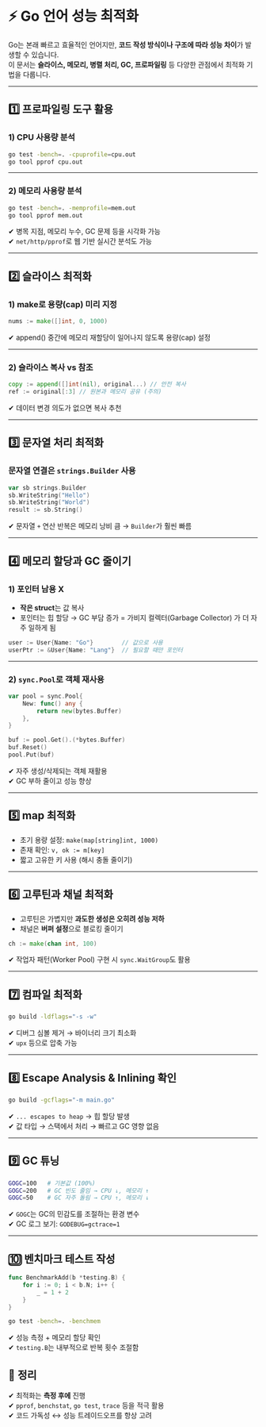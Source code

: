 # ⚡ Go 언어 성능 최적화

Go는 본래 빠르고 효율적인 언어지만, **코드 작성 방식이나 구조에 따라 성능 차이**가 발생할 수 있습니다.  
이 문서는 **슬라이스, 메모리, 병렬 처리, GC, 프로파일링** 등 다양한 관점에서 최적화 기법을 다룹니다.

---

## 1️⃣ 프로파일링 도구 활용

### 1) CPU 사용량 분석

```bash
go test -bench=. -cpuprofile=cpu.out
go tool pprof cpu.out
```

---

### 2) 메모리 사용량 분석

```bash
go test -bench=. -memprofile=mem.out
go tool pprof mem.out
```

✔ 병목 지점, 메모리 누수, GC 문제 등을 시각화 가능  
✔ `net/http/pprof`로 웹 기반 실시간 분석도 가능

---

## 2️⃣ 슬라이스 최적화

### 1) make로 용량(cap) 미리 지정

```go
nums := make([]int, 0, 1000)
```

✔ append() 중간에 메모리 재할당이 일어나지 않도록 용량(cap) 설정

---

### 2) 슬라이스 복사 vs 참조

```go
copy := append([]int(nil), original...) // 안전 복사
ref := original[:3] // 원본과 메모리 공유 (주의)
```

✔ 데이터 변경 의도가 없으면 복사 추천

---

## 3️⃣ 문자열 처리 최적화

### 문자열 연결은 `strings.Builder` 사용

```go
var sb strings.Builder
sb.WriteString("Hello")
sb.WriteString("World")
result := sb.String()
```

✔ 문자열 `+` 연산 반복은 메모리 낭비 큼 → `Builder`가 훨씬 빠름

---

## 4️⃣ 메모리 할당과 GC 줄이기

### 1) 포인터 남용 X

- **작은 struct**는 값 복사
- 포인터는 힙 할당 → GC 부담 증가 = 가비지 컬렉터(Garbage Collector) 가 더 자주 일하게 됨

```go
user := User{Name: "Go"}        // 값으로 사용
userPtr := &User{Name: "Lang"}  // 필요할 때만 포인터
```

---

### 2) `sync.Pool`로 객체 재사용

```go
var pool = sync.Pool{
    New: func() any {
        return new(bytes.Buffer)
    },
}

buf := pool.Get().(*bytes.Buffer)
buf.Reset()
pool.Put(buf)
```

✔ 자주 생성/삭제되는 객체 재활용  
✔ GC 부하 줄이고 성능 향상

---

## 5️⃣ map 최적화

- 초기 용량 설정: `make(map[string]int, 1000)`
- 존재 확인: `v, ok := m[key]`
- 짧고 고유한 키 사용 (해시 충돌 줄이기)

---

## 6️⃣ 고루틴과 채널 최적화

- 고루틴은 가볍지만 **과도한 생성은 오히려 성능 저하**
- 채널은 **버퍼 설정**으로 블로킹 줄이기

```go
ch := make(chan int, 100)
```

✔ 작업자 패턴(Worker Pool) 구현 시 `sync.WaitGroup`도 활용

---

## 7️⃣ 컴파일 최적화

```bash
go build -ldflags="-s -w"
```

✔ 디버그 심볼 제거 → 바이너리 크기 최소화  
✔ `upx` 등으로 압축 가능

---

## 8️⃣ Escape Analysis & Inlining 확인

```bash
go build -gcflags="-m main.go"
```

✔ `... escapes to heap` → 힙 할당 발생  
✔ 값 타입 → 스택에서 처리 → 빠르고 GC 영향 없음

---

## 9️⃣ GC 튜닝

```bash
GOGC=100   # 기본값 (100%)
GOGC=200   # GC 빈도 줄임 → CPU ↓, 메모리 ↑
GOGC=50    # GC 자주 돌림 → CPU ↑, 메모리 ↓
```

✔ `GOGC`는 GC의 민감도를 조절하는 환경 변수  
✔ GC 로그 보기: `GODEBUG=gctrace=1`

---

## 🔟 벤치마크 테스트 작성

```go
func BenchmarkAdd(b *testing.B) {
    for i := 0; i < b.N; i++ {
        _ = 1 + 2
    }
}
```

```bash
go test -bench=. -benchmem
```

✔ 성능 측정 + 메모리 할당 확인  
✔ `testing.B`는 내부적으로 반복 횟수 조절함

## 🎯 정리

✔ 최적화는 **측정 후에** 진행  
✔ `pprof`, `benchstat`, `go test`, `trace` 등을 적극 활용  
✔ 코드 가독성 ↔ 성능 트레이드오프를 항상 고려  
